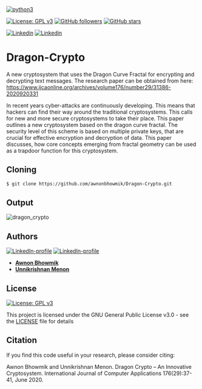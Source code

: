 [![python3](https://img.shields.io/badge/python3-v3.6-green?style=for-the-badge&logo=python)](https://www.python.org)

[![License: GPL v3](https://img.shields.io/badge/License-GPL%20v3-purple.svg)](http://www.gnu.org/licenses/gpl-3.0)
[![GitHub followers](https://img.shields.io/github/followers/awnonbhowmik?label=Follow&style=social)](https://github.com/awnonbhowmik?tab=followers) [![GitHub stars](https://img.shields.io/github/stars/awnonbhowmik/Dragon-Crypto.svg?style=social&label=Star&maxAge=2592000)](https://GitHub.com/awnonbhowmik/Dragon-Crypto/stargazers/)

[![Linkedin](https://img.shields.io/badge/Linkedin-Unnikrishnan%20Menon-blue?style=for-the-badge&logo=linkedin)](https://www.linkedin.com/in/unnikrishnan-menon-aa013415a/) [![Linkedin](https://img.shields.io/badge/Linkedin-Awnon%20Bhowmik-red?style=for-the-badge&logo=linkedin)](https://www.linkedin.com/in/awnon-bhowmik-13a5a013b/?miniProfileUrn=urn%3Ali%3Afs_miniProfile%3AACoAACIUlr4BQG5MmK7AYfJbU5Zaacunw1qLanM)

# Dragon-Crypto

A new cryptosystem that uses the Dragon Curve Fractal for encrypting and decrypting text messages. The research paper can be obtained from here: https://www.ijcaonline.org/archives/volume176/number29/31386-2020920331

In recent years cyber-attacks are continuously developing.
This means that hackers can find their way around the
traditional cryptosystems. This calls for new and more secure
cryptosystems to take their place. This paper outlines a new
cryptosystem based on the dragon curve fractal. The security
level of this scheme is based on multiple private keys, that are
crucial for effective encryption and decryption of data. This
paper discusses, how core concepts emerging from fractal
geometry can be used as a trapdoor function for this
cryptosystem.

## Cloning
```bash
$ git clone https://github.com/awnonbhowmik/Dragon-Crypto.git
```

## Output
![dragon_crypto](https://user-images.githubusercontent.com/36446402/80407837-dfaf9000-88e3-11ea-8ebf-96899abf7509.png)

## Authors
[![LinkedIn-profile](https://img.shields.io/badge/LinkedIn-Unnikrishnan-teal.svg)](https://www.linkedin.com/in/unnikrishnan-menon-aa013415a/) [![LinkedIn-profile](https://img.shields.io/badge/LinkedIn-Awnon-green.svg)](https://www.linkedin.com/in/awnon-bhowmik-13a5a013b/?miniProfileUrn=urn%3Ali%3Afs_miniProfile%3AACoAACIUlr4BQG5MmK7AYfJbU5Zaacunw1qLanM)
* [**Awnon Bhowmik**](https://github.com/awnonbhowmik)
* [**Unnikrishnan Menon**](https://github.com/7enTropy7)

## License

[![License: GPL v3](https://img.shields.io/badge/License-GPL%20v3-red.svg)](http://www.gnu.org/licenses/gpl-3.0)

This project is licensed under the GNU General Public License v3.0 - see the [LICENSE](LICENSE) file for details

## Citation
If you find this code useful in your research, please consider citing:

Awnon Bhowmik and Unnikrishnan Menon. Dragon Crypto – An Innovative Cryptosystem. International Journal of Computer Applications 176(29):37-41, June 2020.
